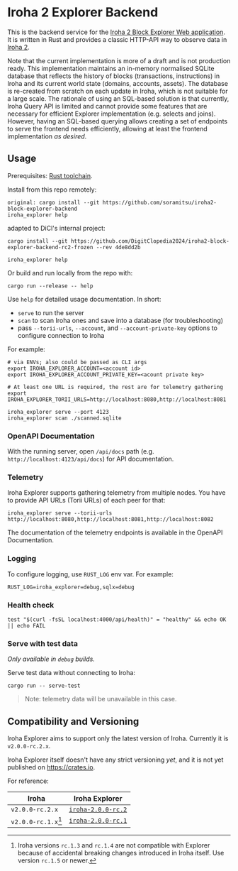 # Iroha 2 Explorer Backend

This is the backend service for
the [Iroha 2 Block Explorer Web application](https://github.com/soramitsu/iroha2-block-explorer-web).
It is written in Rust and provides a classic HTTP-API way to observe data
in [Iroha 2](https://github.com/hyperledger/iroha).

Note that the current implementation is more of a draft and is not production ready. This implementation maintains an
in-memory normalised SQLite database that reflects the history of blocks (transactions, instructions) in Iroha and its
current world state (domains, accounts, assets). The database is re-created from scratch on each update in Iroha, which
is not suitable for a large scale. The rationale of using an SQL-based solution is that currently, Iroha Query API is
limited and cannot provide some features that are necessary for efficient Explorer implementation (e.g. selects and
joins). However, having an SQL-based querying allows creating a set of endpoints to serve the frontend needs
efficiently, allowing at least the frontend implementation _as desired_.

## Usage

Prerequisites: [Rust toolchain](https://rustup.rs/).

Install from this repo remotely:

```shell
original: cargo install --git https://github.com/soramitsu/iroha2-block-explorer-backend
iroha_explorer help
```
adapted to DiCl's internal project:
```shell
cargo install --git https://github.com/DigitClopedia2024/iroha2-block-explorer-backend-rc2-frozen --rev 4de8dd2b 

iroha_explorer help
```

Or build and run locally from the repo with:

```shell
cargo run --release -- help
```

Use `help` for detailed usage documentation. In short:

- `serve` to run the server
- `scan` to scan Iroha ones and save into a database (for troubleshooting)
- pass `--torii-urls`, `--account`, and `--account-private-key` options to configure connection to Iroha

For example:

```shell
# via ENVs; also could be passed as CLI args
export IROHA_EXPLORER_ACCOUNT=<account id>
export IROHA_EXPLORER_ACCOUNT_PRIVATE_KEY=<acount private key>

# At least one URL is required, the rest are for telemetry gathering
export IROHA_EXPLORER_TORII_URLS=http://localhost:8080,http://localhost:8081

iroha_explorer serve --port 4123
iroha_explorer scan ./scanned.sqlite
```

### OpenAPI Documentation

With the running server, open `/api/docs` path (e.g. `http://localhost:4123/api/docs`) for API documentation.

### Telemetry

Iroha Explorer supports gathering telemetry from multiple nodes. You have to provide API URLs (Torii URLs) of each peer for that:

```shell
iroha_explorer serve --torii-urls http://localhost:8080,http://localhost:8081,http://localhost:8082
```

The documentation of the telemetry endpoints is available in the OpenAPI Documentation.

### Logging

To configure logging, use `RUST_LOG` env var. For example:

```shell
RUST_LOG=iroha_explorer=debug,sqlx=debug
```

### Health check

```shell
test "$(curl -fsSL localhost:4000/api/health)" = "healthy" && echo OK || echo FAIL
```

### Serve with test data

_Only available in `debug` builds._

Serve test data without connecting to Iroha:

```shell
cargo run -- serve-test
```

> Note: telemetry data will be unavailable in this case.

## Compatibility and Versioning

Iroha Explorer aims to support only the latest version of Iroha. Currently it is `v2.0.0-rc.2.x`.

Iroha Explorer itself doesn't have any strict versioning _yet_, and it is not yet published on https://crates.io.

<!-- TODO: include a tip to run `iroha_explorer --version` to see the compatible Iroha version -->

For reference:

| Iroha               | Iroha Explorer                                                                                         |
| ------------------- | ------------------------------------------------------------------------------------------------------ |
| `v2.0.0-rc.2.x`     | [`iroha-2.0.0-rc.2`](https://github.com/soramitsu/iroha2-block-explorer-backend/tree/iroha-2.0.0-rc.2) |
| `v2.0.0-rc.1.x`[^1] | [`iroha-2.0.0-rc.1`](https://github.com/soramitsu/iroha2-block-explorer-backend/tree/iroha-2.0.0-rc.1) |

[^1]: Iroha versions `rc.1.3` and `rc.1.4` are not compatible with Explorer because of accidental breaking changes introduced in Iroha itself. Use version `rc.1.5` or newer.
